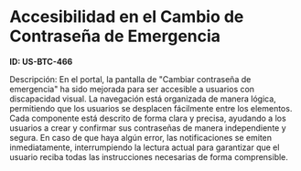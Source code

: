 # Accesibilidad en el Cambio de Contraseña de Emergencia

**ID: US-BTC-466**

Descripción: En el portal, la pantalla de "Cambiar contraseña de emergencia" ha sido mejorada para ser accesible a usuarios con discapacidad visual. La navegación está organizada de manera lógica, permitiendo que los usuarios se desplacen fácilmente entre los elementos. Cada componente está descrito de forma clara y precisa, ayudando a los usuarios a crear y confirmar sus contraseñas de manera independiente y segura. En caso de que haya algún error, las notificaciones se emiten inmediatamente, interrumpiendo la lectura actual para garantizar que el usuario reciba todas las instrucciones necesarias de forma comprensible.